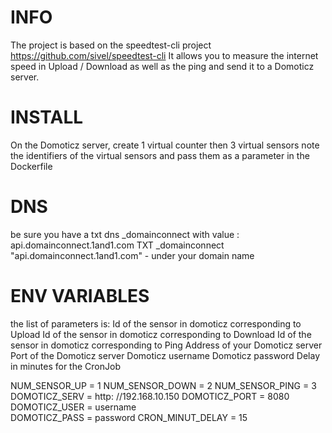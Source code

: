 # INFO 
 The project is based on the speedtest-cli project https://github.com/sivel/speedtest-cli 
 It allows you to measure the internet speed in Upload / Download as well as the ping and send it to a Domoticz server.
 
# INSTALL 
 On the Domoticz server, create 1 virtual counter then 3 virtual sensors 
 note the identifiers of the virtual sensors 
 and pass them as a parameter in the Dockerfile 
 
# DNS 
 be sure you have a txt dns _domainconnect with value : api.domainconnect.1and1.com
 TXT	_domainconnect	"api.domainconnect.1and1.com"	-
 under your domain name

# ENV VARIABLES 
 the list of parameters is: 
 Id of the sensor in domoticz corresponding to Upload 
 Id of the sensor in domoticz corresponding to Download 
 Id of the sensor in domoticz corresponding to Ping 
 Address of your Domoticz server 
 Port of the Domoticz server 
 Domoticz username 
 Domoticz password 
 Delay in minutes for the CronJob 
 
 NUM_SENSOR_UP = 1 
 NUM_SENSOR_DOWN = 2 
 NUM_SENSOR_PING = 3 
 DOMOTICZ_SERV = http: //192.168.10.150 
 DOMOTICZ_PORT = 8080 
 DOMOTICZ_USER = username  
 DOMOTICZ_PASS = password 
 CRON_MINUT_DELAY = 15 
